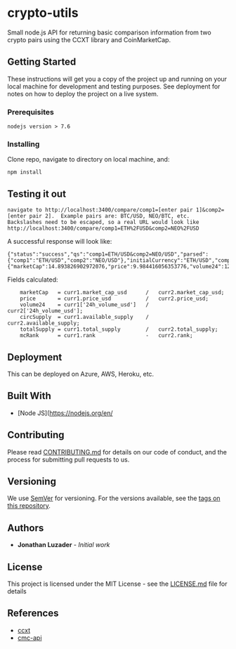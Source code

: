 # crypto-utils

Small node.js API for returning basic comparison information from two crypto pairs using the CCXT library and CoinMarketCap.

## Getting Started

These instructions will get you a copy of the project up and running on your local machine for development and testing purposes. See deployment for notes on how to deploy the project on a live system.

### Prerequisites

```
nodejs version > 7.6
```

### Installing

Clone repo, navigate to directory on local machine, and:

```
npm install
```

## Testing it out

```
navigate to http://localhost:3400/compare/comp1=[enter pair 1]&comp2=[enter pair 2].  Example pairs are: BTC/USD, NEO/BTC, etc.  
Backslashes need to be escaped, so a real URL would look like http://localhost:3400/compare/comp1=ETH%2FUSD&comp2=NEO%2FUSD
```

A successful response will look like:

```
{"status":"success","qs":"comp1=ETH/USD&comp2=NEO/USD","parsed":{"comp1":"ETH/USD","comp2":"NEO/USD"},"initialCurrency":"ETH/USD","comparisonCurrency":"NEO/USD","comparison":{"marketCap":14.893826902972076,"price":9.984416056353776,"volume24":12.786496606756158,"circSupply":1.4917073538461538,"totalSupply":0.96960978,"mcRank":-9}}
```

Fields calculated:

```
    marketCap   = curr1.market_cap_usd      /   curr2.market_cap_usd;
    price       = curr1.price_usd           /   curr2.price_usd;
    volume24    = curr1['24h_volume_usd']   /   curr2['24h_volume_usd'];
    circSupply  = curr1.available_supply    /   curr2.available_supply;
    totalSupply = curr1.total_supply        /   curr2.total_supply;
    mcRank      = curr1.rank                -   curr2.rank;
```

## Deployment

This can be deployed on Azure, AWS, Heroku, etc. 

## Built With

* [Node JS](https://nodejs.org/en/ 

## Contributing

Please read [CONTRIBUTING.md](https://gist.github.com/blinkcloud/262d6df5793fd57ccf7daf46a93c0b9f) for details on our code of conduct, and the process for submitting pull requests to us.

## Versioning

We use [SemVer](http://semver.org/) for versioning. For the versions available, see the [tags on this repository](https://github.com/your/project/tags). 

## Authors

* **Jonathan Luzader** - *Initial work*

## License

This project is licensed under the MIT License - see the [LICENSE.md](LICENSE.md) file for details

## References

* [ccxt](https://www.npmjs.com/package/ccxt)
* [cmc-api](https://coinmarketcap.com/api/)